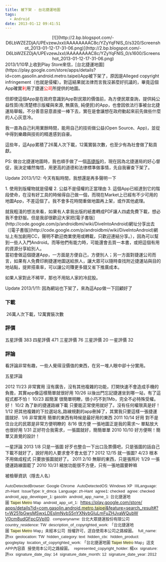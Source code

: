 ```yaml
---
title: 被下架 - 台北捷運地圖
tags:
  - Android
date: 2013-01-12 09:41:51
---
```


<div class="separator" style="clear: both; text-align: center;">[![](http://2.bp.blogspot.com/-D6LbWZEZDjA/UPEvzewJxxI/AAAAAAAAC8c/YZyYqFNlS_0/s320/Screenshot_2013-01-12-17-31-06.png)](http://2.bp.blogspot.com/-D6LbWZEZDjA/UPEvzewJxxI/AAAAAAAAC8c/YZyYqFNlS_0/s1600/Screenshot_2013-01-12-17-31-06.png)</div>
2013/1/10早上收到Play Store來信，[台北捷運地圖](https://play.google.com/store/apps/details?id=com.gasolin.android.metro.taipei)App被下架了，原因是Alleged copyright  infringement（也就是侵權）。對這結果就法律而言我沒甚麼好抗議的，畢竟這個App確實<span style="color: red;">利</span>用了捷運<span style="color: red;">公司</span>所提供的地圖。

但即使這個App是在政府意識到App對民眾的價值前，為方便民眾查詢，提供純公益性質(有清楚標示版權與來源, 無廣告,  純便民)的App，也會因依法行事被台北捷運局舉報。不分善意惡意直接一棒下去，實在是會讓想在政府動起來前先做些什麼的人心灰意冷。

我一直為自己利用業餘時間，能用自己的技術做公益(Open Source、App)，並從中得到樂趣與技術的精進感到自豪。 

這些年，這App累積了26萬人次下載，12萬實裝次數，也至少有為社會做了點貢獻。

PS: 做台北捷運地圖時，我也順手做了一個[高捷版](https://play.google.com/store/apps/details?id=com.gasolin.android.metro.kaoshiung)的，現在因為北捷運局的好心督促，我決定幡然悔悟，用更高的道德和法律標準做事情，先自我審查下架了。

Update 2013/1/12: 今天有點時間，我想還是再多聲明一下

1\. 使用到版權物就是侵權
2\. 公益不是侵權的正當理由
3.&nbsp;這個App已經達到它的階段使命，在沒有好工具的時候得自己做一個，而現在Market上已經有不少可用的地圖App，不差這個了。我不會多花時間重做地圖再上架，或作其他處理。
<div>
</div><div>
</div>
就我粗淺的想法來看，如果有人拿我出版的紙書轉成PDF讓人四處免費下載，想必我不會舒服。但是我卻很歡迎大家把[電子書版](http://code.google.com/p/androidbmi/wiki/DiveIntoAndroid)網址分享出去（[電子書版](http://code.google.com/p/androidbmi/wiki/DiveIntoAndroid)網址上有加創用CC，聲明不歡迎商業使用或轉載，只歡迎連結分享。），因為可以幫到一些人入門Android。而等他們有能力時，可能還會去買一本書，或把這個有用的資源分享給別人。
<div>
</div><div>
</div>
當初會做這個捷運App，一方面是方便自己，方便別人；另一方面對捷運公司而言，如果有人免費印刷捷運地圖送給旅人，讓大眾可以隨時查找附近捷運站與目的地站點，提昇搭乘率，可以讓公司賺更多錢又省下推廣成本。

如果人家對此不稀罕，那也不用貼人家的冷屁股。

Update 2013/1/11: 因為網站也下架了，來為這App做一下回顧好了

### 下載
&nbsp;26萬人次下載，12萬實裝次數

### 評價

五星評價 383
四星評價 471
三星評價 76
三星評價 20 
一星評價 32

### 評論
看評論非常有趣，一些人覺得沒價值的東西，在另一堆人眼中卻十分實用。

五星評論

2012 
11/23 非常實用 沒有廣告，沒有其他複雜的功能，打開快速不會造成手機的負擔，其實app像這樣簡單就很好用
10/26 以後出門忘記捷運坐到哪一站，有了這程式都不怕！
10/23 超簡潔 很簡單明瞭，很小巧不到1Mb，完全不必特殊受權。好！
10/2 為了新的捷運路線下載 只要能正常使用就好了。沒有任何權限真是好！ 
1/12 把其他複雜的下拉選站名,路線規劃的app刪掉了，其實我只要這樣一張捷運圖就好.
&nbsp;1/6 非常實用 簡單的東西有時候是最好用的東西
2011
10/14 好用 對不是住台北的民眾是非常方便明瞭的
&nbsp;8/16 很方便 一張地圖正是我的需求～ 單點放大也很好用
1/31 正好符合我需求，一張圖就好，簡簡單單
2010
10/10 好方便啊！簡單又直覺的設計！ 

一星評論 
2013
1/8 只是一張圖 好歹也整合一下出口及票價吧，只是張圖的話自己下載不就好了，說好用的人要求會不會太低了?
2012 
12/15 就一張圖?
4/23 根本不用做成程式 只要放張圖就好了。 
2011
2/10 無聊的東西，只是張照片
1/29 一張捷運路線圖罷了
2010
10/31 縮放功能很不方便，只有一張地圖要幹嘛 

被檢舉資訊（隱去人名）

<span style="background-color: white; color: #222222; font-family: arial, sans-serif; font-size: 13px;">AutoDetectedBrowser: Google Chrome&nbsp;</span>
<span style="background-color: white; color: #222222; font-family: arial, sans-serif; font-size: 13px;">AutoDetectedOS: Windows XP&nbsp;</span>
<span style="background-color: white; color: #222222; font-family: arial, sans-serif; font-size: 13px;">IIILanguage: zh-Hant&nbsp;</span>
<span style="background-color: white; color: #222222; font-family: arial, sans-serif; font-size: 13px;">IssueType: lr_dmca&nbsp;</span>
<span style="background-color: white; color: #222222; font-family: arial, sans-serif; font-size: 13px;">Language: zh-Hant&nbsp;</span>
<span style="background-color: white; color: #222222; font-family: arial, sans-serif; font-size: 13px;">agree1: checked&nbsp;</span>
<span style="background-color: white; color: #222222; font-family: arial, sans-serif; font-size: 13px;">agree: checked&nbsp;</span>
<span style="background-color: white; color: #222222; font-family: arial, sans-serif; font-size: 13px;">android_app_developer_1: gasolin&nbsp;</span>
<span style="background-color: white; color: #222222; font-family: arial, sans-serif; font-size: 13px;">android_app_name_1: 台北捷運地圖&nbsp;</span><span class="il" style="background-color: #ffffcc; color: #222222; font-family: arial, sans-serif; font-size: 13px;">Taipei</span><span style="background-color: white; color: #222222; font-family: arial, sans-serif; font-size: 13px;">&nbsp;</span><span class="il" style="background-color: #ffffcc; color: #222222; font-family: arial, sans-serif; font-size: 13px;">Metro</span><span style="background-color: white; color: #222222; font-family: arial, sans-serif; font-size: 13px;">&nbsp;Map&nbsp;</span>
<span style="background-color: white; color: #222222; font-family: arial, sans-serif; font-size: 13px;">android_app_url_1:&nbsp;</span>
[https://play.google.com/store/<u></u><wbr></wbr>apps/details?id=com.gasolin.<u></u>an<wbr></wbr>droid.<span class="il" style="background-color: #ffffcc; background-position: initial initial; background-repeat: initial initial; color: #222222;">metro</span>.<span class="il" style="background-color: #ffffcc; background-position: initial initial; background-repeat: initial initial; color: #222222;">taipei</span>&amp;feature=<u></u>sea<wbr></wbr>rch_result#?t=<u></u>W251bGwsMSwxLDEs<wbr></wbr>ImNvbS5nYXNvbG<u></u>luLmFuZHJvaWQubW<wbr></wbr>V0cm8udGFpcGVp<u></u>Il0](https://play.google.com/store/apps/details?id=com.gasolin.android.metro.taipei&amp;feature=search_result#?t=W251bGwsMSwxLDEsImNvbS5nYXNvbGluLmFuZHJvaWQubWV0cm8udGFpcGVpIl0)<span style="background-color: white; color: #222222; font-family: arial, sans-serif; font-size: 13px;">.&nbsp;</span>
<span style="background-color: white; color: #222222; font-family: arial, sans-serif; font-size: 13px;">companyname: 台北大眾捷運股份有限公司&nbsp;</span>
<span style="background-color: white; color: #222222; font-family: arial, sans-serif; font-size: 13px;">country_residence: TW&nbsp;</span>
<span style="background-color: white; color: #222222; font-family: arial, sans-serif; font-size: 13px;">description_of_copyrighted_</span><u style="background-color: white; color: #222222; font-family: arial, sans-serif; font-size: 13px;"></u><span style="background-color: white; color: #222222; font-family: arial, sans-serif; font-size: 13px;">wor</span><wbr style="background-color: white; color: #222222; font-family: arial, sans-serif; font-size: 13px;"></wbr><span style="background-color: white; color: #222222; font-family: arial, sans-serif; font-size: 13px;">k: 「台北捷運地圖&nbsp;</span><span class="il" style="background-color: #ffffcc; color: #222222; font-family: arial, sans-serif; font-size: 13px;">Taipei</span><span style="background-color: white; color: #222222; font-family: arial, sans-serif; font-size: 13px;">&nbsp;</span><span class="il" style="background-color: #ffffcc; color: #222222; font-family: arial, sans-serif; font-size: 13px;">Metro</span><span style="background-color: white; color: #222222; font-family: arial, sans-serif; font-size: 13px;">&nbsp;Map」未經本公司&nbsp;</span>
<span style="background-color: white; color: #222222; font-family: arial, sans-serif; font-size: 13px;">授權許可，逕自使用本公司之路線圖。&nbsp;</span>
<span style="background-color: white; color: #222222; font-family: arial, sans-serif; font-size: 13px;">full_name: 許xx&nbsp;</span>
<span style="background-color: white; color: #222222; font-family: arial, sans-serif; font-size: 13px;">geolocation: TW&nbsp;</span>
<span style="background-color: white; color: #222222; font-family: arial, sans-serif; font-size: 13px;">hidden_category: text&nbsp;</span>
<span style="background-color: white; color: #222222; font-family: arial, sans-serif; font-size: 13px;">hidden_ctx:&nbsp;</span>
<span style="background-color: white; color: #222222; font-family: arial, sans-serif; font-size: 13px;">hidden_product: googleplay&nbsp;</span>
<span style="background-color: white; color: #222222; font-family: arial, sans-serif; font-size: 13px;">location_of_copyrighted_work: 「台北捷運地圖&nbsp;</span><span class="il" style="background-color: #ffffcc; color: #222222; font-family: arial, sans-serif; font-size: 13px;">Taipei</span><span style="background-color: white; color: #222222; font-family: arial, sans-serif; font-size: 13px;">&nbsp;</span><span class="il" style="background-color: #ffffcc; color: #222222; font-family: arial, sans-serif; font-size: 13px;">Metro</span><span style="background-color: white; color: #222222; font-family: arial, sans-serif; font-size: 13px;">&nbsp;Map」這支APP內容直&nbsp;</span>
<span style="background-color: white; color: #222222; font-family: arial, sans-serif; font-size: 13px;">接使用本公司之路線圖。&nbsp;</span>
<span style="background-color: white; color: #222222; font-family: arial, sans-serif; font-size: 13px;">represented_copyright_holder: 楊xx&nbsp;</span>
<span style="background-color: white; color: #222222; font-family: arial, sans-serif; font-size: 13px;">signature: 許xx&nbsp;</span>
<span style="background-color: white; color: #222222; font-family: arial, sans-serif; font-size: 13px;">signature_date_day: 14&nbsp;</span>
<span style="background-color: white; color: #222222; font-family: arial, sans-serif; font-size: 13px;">signature_date_month: 12&nbsp;</span>
<span style="background-color: white; color: #222222; font-family: arial, sans-serif; font-size: 13px;">signature_date_year: 2012&nbsp;</span>
<div class="separator" style="clear: both; text-align: center;">
</div>